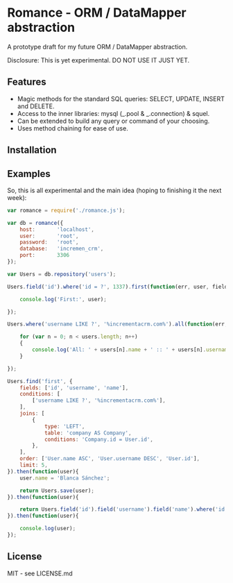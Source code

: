 # Romance - ORM / DataMapper abstraction

A prototype draft for my future ORM / DataMapper abstraction.

Disclosure: This is yet experimental. DO NOT USE IT JUST YET.

## Features

* Magic methods for the standard SQL queries: SELECT, UPDATE, INSERT and DELETE.
* Access to the inner libraries: mysql (_.pool & _.connection) & squel.
* Can be extended to build any query or command of your choosing.
* Uses method chaining for ease of use.

## Installation

## Examples

So, this is all experimental and the main idea (hoping to finishing it the next week):

```javascript
var romance = require('./romance.js');

var db = romance({
	host:       'localhost',
	user:       'root',
	password:   'root',
	database:   'incremen_crm',
	port:       3306
});

var Users = db.repository('users');

Users.field('id').where('id = ?', 1337).first(function(err, user, fields){

	console.log('First:', user);

});

Users.where('username LIKE ?', '%incrementacrm.com%').all(function(err, users, fields){

	for (var n = 0; n < users.length; n++)
	{
		console.log('All: ' + users[n].name + ' :: ' + users[n].username);
	}

});

Users.find('first', {
	fields: ['id', 'username', 'name'],
	conditions: [
		['username LIKE ?', '%incrementacrm.com%'],
	],
	joins: [
		{
			type: 'LEFT',
			table: 'company AS Company',
			conditions: 'Company.id = User.id',
		},
	],
	order: ['User.name ASC', 'User.username DESC', 'User.id'],
	limit: 5,
}).then(function(user){
	user.name = 'Blanca Sánchez';

	return Users.save(user);
}).then(function(user){

	return Users.field('id').field('username').field('name').where('id = ?', user.id).find('first');
}).then(function(user){

	console.log(user);
});
```

## License

MIT - see LICENSE.md
